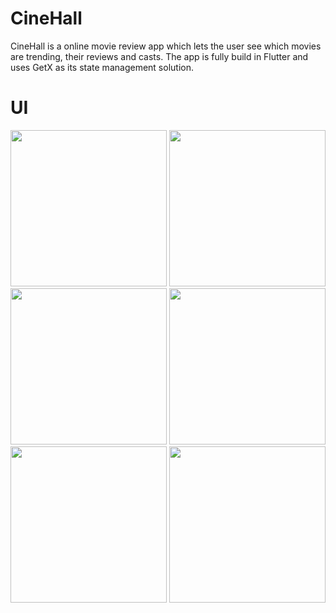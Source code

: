 # CineHall

CineHall is a online movie review app which lets the user see which movies are trending, their reviews and casts. The app is fully build in Flutter and uses GetX as its state management solution.

# UI 
<div class="row">
      <img src="screenshots/ss1.jpg" width="250">
      <img src="screenshots/ss2.jpg" width="250">
      <img src="screenshots/ss3.jpg" width="250">
      <img src="screenshots/ss4.jpg" width="250">
      <img src="screenshots/ss5.jpg" width="250">
      <img src="screenshots/ss6.jpg" width="250">
</div>
